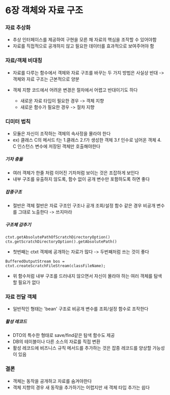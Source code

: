 # 6장 객체와 자료 구조

### 자료 추상화

- 추상 인터페이스를 제공하여 구현을 모른 채 자료의 핵심을 조작할 수 있어야함
- 자료를 직접적으로 공개하지 않고 필요한 데이터를 효과적으로 보여주어야 함

### 자료/객체 비대칭

- 자료를 다루는 함수에서 객체와 자료 구조를 바꾸는 두 가지 방법은 사실상 반대 -> 객체와 자료 구조는 근본적으로 양분

- 객체 지향 코드에서 어려운 변경은 절차에서 어렵고 반대이기도 하다
    - 새로운 자료 타입이 필요한 경우 -> 객체 지향
    - 새로운 함수가 필요한 경우 -> 절차 지향

### 디미터 법칙

- 모듈은 자신이 조작하는 객체의 속사정을 몰라야 한다
- ex) 클래스 C의 메서드 f는 1.클래스 2.f가 생성한 객체 3.f 인수로 넘어온 객체 4. C 인스턴스 변수에 저장된 객체만 호출해야한다

##### 기차 충돌

- 여러 객체가 한줄 처럼 이어진 기차처럼 보이는 것은 조잡하게 보인다
- 내부 구조를 유출하지 않도록, 함수 없이 공개 변수만 포함하도록 하면 좋다

##### 잡종구조 

- 절반은 객체 절반은 자료 구조인 구조나 공개 조회/설정 함수 같은 경우 비공개 변수를 그대로 노출한다 -> 쓰지마라

##### 구조체 감추기

```
ctxt.getAbsolutePathOfScratchDirectoryOption()
ctx.getScratchDirectoryOption().getAbsolutePath()
```

- 첫번째는 ctxt 객체에 공개하는 자료가 많다 -> 두번째처럼 쓰는 것이 좋다

```
BufferedOutputStream bos = ctxt.createScratchFileStream(classFileName);
```
- 위 함수처럼 내부 구조를 드러내지 않으면서 자신이 몰라야 하는 여러 객체를 탐색할 필요가 없다

### 자료 전달 객체

- 일반적인 형태는 'bean' 구조로 비공개 변수를 조회/설정 함수로 조작한다

##### 활성 레코드

- DTO의 특수한 형태로 save/find같은 탐색 함수도 제공
- DB의 테이블이나 다른 소스의 자료를 직접 변환
- 활성 레코드에 비즈니스 규칙 메서드를 추가하는 것은 잡종 레코드를 양상할 가능성이 있음

### 결론

- 객체는 동작을 공개하고 자료를 숨겨야한다
- 객체 지향의 경우 새 동작을 추가하기는 어렵지만 새 객체 타입 추가는 쉽다


